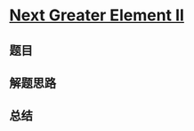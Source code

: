 # [Next Greater Element II](https://leetcode.com/problems/next-greater-element-ii/)
## 题目


## 解题思路


## 总结


